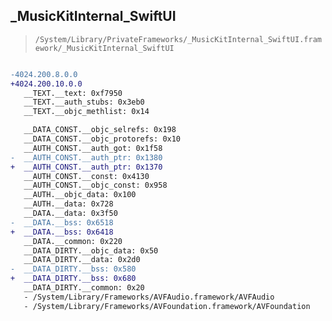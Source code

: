 ## _MusicKitInternal_SwiftUI

> `/System/Library/PrivateFrameworks/_MusicKitInternal_SwiftUI.framework/_MusicKitInternal_SwiftUI`

```diff

-4024.200.8.0.0
+4024.200.10.0.0
   __TEXT.__text: 0xf7950
   __TEXT.__auth_stubs: 0x3eb0
   __TEXT.__objc_methlist: 0x14

   __DATA_CONST.__objc_selrefs: 0x198
   __DATA_CONST.__objc_protorefs: 0x10
   __AUTH_CONST.__auth_got: 0x1f58
-  __AUTH_CONST.__auth_ptr: 0x1380
+  __AUTH_CONST.__auth_ptr: 0x1370
   __AUTH_CONST.__const: 0x4130
   __AUTH_CONST.__objc_const: 0x958
   __AUTH.__objc_data: 0x100
   __AUTH.__data: 0x728
   __DATA.__data: 0x3f50
-  __DATA.__bss: 0x6518
+  __DATA.__bss: 0x6418
   __DATA.__common: 0x220
   __DATA_DIRTY.__objc_data: 0x50
   __DATA_DIRTY.__data: 0x2d0
-  __DATA_DIRTY.__bss: 0x580
+  __DATA_DIRTY.__bss: 0x680
   __DATA_DIRTY.__common: 0x20
   - /System/Library/Frameworks/AVFAudio.framework/AVFAudio
   - /System/Library/Frameworks/AVFoundation.framework/AVFoundation

```
